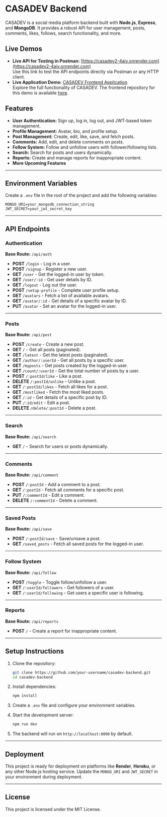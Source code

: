 # CASADEV Backend

CASADEV is a social media platform backend built with **Node.js**, **Express**, and **MongoDB**. It provides a robust API for user management, posts, comments, likes, follows, search functionality, and more.

## Live Demos

- **Live API for Testing in Postman:** [https://casadev2-4aiv.onrender.com](https://casadev2-4aiv.onrender.com)  
  Use this link to test the API endpoints directly via Postman or any HTTP client.  
- **Live Application Demo:** [CASADEV Frontend Application](https://casadev.vercel.app)  
  Explore the full functionality of CASADEV. The frontend repository for this demo is available [here](https://github.com/oussamafnh/CASADEV).


## Features

- **User Authentication:** Sign up, log in, log out, and JWT-based token management.
- **Profile Management:** Avatar, bio, and profile setup.
- **Post Management:** Create, edit, like, save, and fetch posts.
- **Comments:** Add, edit, and delete comments on posts.
- **Follow System:** Follow and unfollow users with follower/following lists.
- **Search:** Search for posts and users dynamically.
- **Reports:** Create and manage reports for inappropriate content.
- **More Upcoming Features**
---

## Environment Variables

Create a `.env` file in the root of the project and add the following variables:

```env
MONGO_URI=your_mongodb_connection_string
JWT_SECRET=your_jwt_secret_key
```

---

## API Endpoints

### **Authentication**
**Base Route:** `/api/auth`

- **POST** `/login` - Log in a user.
- **POST** `/signup` - Register a new user.
- **GET** `/user` - Get the logged-in user by token.
- **GET** `/user/:id` - Get user details by ID.
- **GET** `/logout` - Log out the user.
- **POST** `/setup-profile` - Complete user profile setup.
- **GET** `/avatars` - Fetch a list of available avatars.
- **GET** `/avatar/:id` - Get details of a specific avatar by ID.
- **PUT** `/avatar` - Set an avatar for the logged-in user.

---

### **Posts**
**Base Route:** `/api/post`

- **POST** `/create` - Create a new post.
- **GET** `/` - Get all posts (paginated).
- **GET** `/latest` - Get the latest posts (paginated).
- **GET** `/author/:userId` - Get all posts by a specific user.
- **GET** `/myposts` - Get posts created by the logged-in user.
- **GET** `/count/:userId` - Get the total number of posts by a user.
- **POST** `/:postId/like` - Like a post.
- **DELETE** `/:postId/unlike` - Unlike a post.
- **GET** `/:postId/likes` - Fetch all likes for a post.
- **GET** `/mostliked` - Fetch the most liked posts.
- **GET** `/:id` - Get details of a specific post by ID.
- **PUT** `/:id/edit` - Edit a post.
- **DELETE** `/delete/:postId` - Delete a post.

---

### **Search**
**Base Route:** `/api/search`

- **GET** `/` - Search for users or posts dynamically.

---

### **Comments**
**Base Route:** `/api/comment`

- **POST** `/:postId` - Add a comment to a post.
- **GET** `/:postId` - Fetch all comments for a specific post.
- **PUT** `/:commentId` - Edit a comment.
- **DELETE** `/:commentId` - Delete a comment.

---

### **Saved Posts**
**Base Route:** `/api/save`

- **POST** `/:postId/save` - Save/unsave a post.
- **GET** `/saved_posts` - Fetch all saved posts for the logged-in user.

---

### **Follow System**
**Base Route:** `/api/follow`

- **POST** `/toggle` - Toggle follow/unfollow a user.
- **GET** `/:userId/followers` - Get followers of a user.
- **GET** `/:userId/following` - Get users a specific user is following.

---

### **Reports**
**Base Route:** `/api/reports`

- **POST** `/` - Create a report for inappropriate content.

---

## Setup Instructions

1. Clone the repository:

   ```bash
   git clone https://github.com/your-username/casadev-backend.git
   cd casadev-backend
   ```

2. Install dependencies:

   ```bash
   npm install
   ```

3. Create a `.env` file and configure your environment variables.

4. Start the development server:

   ```bash
   npm run dev
   ```

5. The backend will run on `http://localhost:8090` by default.

---

## Deployment

This project is ready for deployment on platforms like **Render**, **Heroku**, or any other Node.js hosting service. Update the `MONGO_URI` and `JWT_SECRET` in your environment during deployment.

---

## License

This project is licensed under the MIT License.
